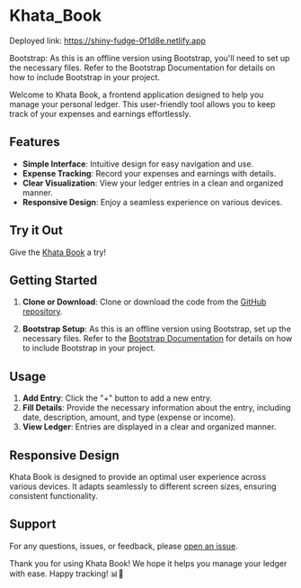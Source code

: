 # Khata_Book

Deployed link: https://shiny-fudge-0f1d8e.netlify.app

Bootstrap: As this is an offline version using Bootstrap, you'll need to set up the necessary files. Refer to the Bootstrap Documentation for details on how to include Bootstrap in your project.

Welcome to Khata Book, a frontend application designed to help you manage your personal ledger. This user-friendly tool allows you to keep track of your expenses and earnings effortlessly.

## Features

- **Simple Interface**: Intuitive design for easy navigation and use.
- **Expense Tracking**: Record your expenses and earnings with details.
- **Clear Visualization**: View your ledger entries in a clean and organized manner.
- **Responsive Design**: Enjoy a seamless experience on various devices.

## Try it Out

Give the [Khata Book](https://rohitbharti279.github.io/Khata_Book/) a try!

## Getting Started

1. **Clone or Download**: Clone or download the code from the [GitHub repository](https://github.com/rohitbharti279/Khata_Book).

2. **Bootstrap Setup**: As this is an offline version using Bootstrap, set up the necessary files. Refer to the [Bootstrap Documentation](https://getbootstrap.com/docs/5.1/getting-started/introduction/) for details on how to include Bootstrap in your project.

## Usage

1. **Add Entry**: Click the "+" button to add a new entry.
2. **Fill Details**: Provide the necessary information about the entry, including date, description, amount, and type (expense or income).
3. **View Ledger**: Entries are displayed in a clear and organized manner.

## Responsive Design

Khata Book is designed to provide an optimal user experience across various devices. It adapts seamlessly to different screen sizes, ensuring consistent functionality.

## Support

For any questions, issues, or feedback, please [open an issue](https://github.com/rohitbharti279/Khata_Book/issues).

Thank you for using Khata Book! We hope it helps you manage your ledger with ease. Happy tracking! 📊🚀
